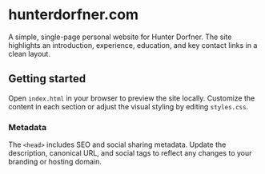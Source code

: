 # hunterdorfner.com

A simple, single-page personal website for Hunter Dorfner. The site highlights an introduction, experience, education, and key contact links in a clean layout.

## Getting started

Open `index.html` in your browser to preview the site locally. Customize the content in each section or adjust the visual styling by editing `styles.css`.

### Metadata

The `<head>` includes SEO and social sharing metadata. Update the description, canonical URL, and social tags to reflect any changes to your branding or hosting domain.
